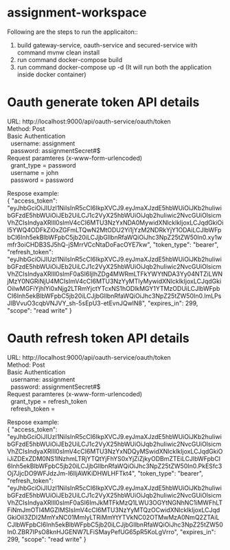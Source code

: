 # assignment-workspace

Following are the steps to run the applicaiton::
  1) build gateway-service, oauth-service and secured-service with command mvnw clean install
  2) run command docker-compose build 
  3) run command docker-compose up -d (It will run both the application inside docker container)
  
 # Oauth generate token API details
 
  URL: http://localhost:9000/api/oauth-service/oauth/token <br/>
  Method: Post <br/>
  Basic Authentication <br/>
  &nbsp;&nbsp;username: assignment  <br/>
  &nbsp;&nbsp;password: assignmentSecret#$  <br/>
  Request paramteres (x-www-form-urlencoded) <br/>
  &nbsp;&nbsp;grant_type = password  <br/>
  &nbsp;&nbsp;username = john  <br/>
  &nbsp;&nbsp;password = password  <br/>
    
  Respose example:  <br/>
  {
    "access_token": "eyJhbGciOiJIUzI1NiIsInR5cCI6IkpXVCJ9.eyJmaXJzdE5hbWUiOiJKb2huIiwibGFzdE5hbWUiOiJEb2UiLCJ1c2VyX25hbWUiOiJqb2huIiwic2NvcGUiOlsicmVhZCIsIndyaXRlIl0sImV4cCI6MTU3NzYxNDA0MywidXNlcklkIjoxLCJqdGkiOiI5YWQ4ODFkZi0xZGFmLTQwN2MtODU2Yi1jYzM2NDRkYjY1ODAiLCJlbWFpbCI6Inh5ekBlbWFpbC5jb20iLCJjbGllbnRfaWQiOiJhc3NpZ25tZW50In0.xy1wmfr3oiCHDB3SJ5hQ-jSMrrVCcNtaDoFacOYE7kw",
    "token_type": "bearer",
    "refresh_token": "eyJhbGciOiJIUzI1NiIsInR5cCI6IkpXVCJ9.eyJmaXJzdE5hbWUiOiJKb2huIiwibGFzdE5hbWUiOiJEb2UiLCJ1c2VyX25hbWUiOiJqb2huIiwic2NvcGUiOlsicmVhZCIsIndyaXRlIl0sImF0aSI6IjlhZDg4MWRmLTFkYWYtNDA3Yy04NTZiLWNjMzY0NGRiNjU4MCIsImV4cCI6MTU3NzYyMTIyMywidXNlcklkIjoxLCJqdGkiOiIwMGFiYjhlYi0xNjg2LTRmYjctYTcxNS1hODlkMGY1YTMzODUiLCJlbWFpbCI6Inh5ekBlbWFpbC5jb20iLCJjbGllbnRfaWQiOiJhc3NpZ25tZW50In0.lmLPsJlBVvuO3cqbVNJVY_sh-5sEpU3-etEvnJQwlN8",
    "expires_in": 299,
    "scope": "read write"
}  <br/>

 # Oauth refresh token API details

URL: http://localhost:9000/api/oauth-service/oauth/token  <br/>
Method: Post  <br/>
Basic Authentication  <br/>
&nbsp;&nbsp;username: assignment  <br/>
&nbsp;&nbsp;password: assignmentSecret#$  <br/>
Request paramteres (x-www-form-urlencoded)  <br/>
&nbsp;&nbsp;grant_type = refresh_token  <br/>
&nbsp;&nbsp;refresh_token = <refresh token got in oauth token api response>  <br/>

Respose example:  <br/>
      {
    "access_token": "eyJhbGciOiJIUzI1NiIsInR5cCI6IkpXVCJ9.eyJmaXJzdE5hbWUiOiJKb2huIiwibGFzdE5hbWUiOiJEb2UiLCJ1c2VyX25hbWUiOiJqb2huIiwic2NvcGUiOlsicmVhZCIsIndyaXRlIl0sImV4cCI6MTU3NzYxNDQyMSwidXNlcklkIjoxLCJqdGkiOiJiZDExZDM0NS1lNzhmLTRjYTQtYjFhYS0xYjZiZjkyODBmZTEiLCJlbWFpbCI6Inh5ekBlbWFpbC5jb20iLCJjbGllbnRfaWQiOiJhc3NpZ25tZW50In0.PkESfc3Oj7JjcDO9WFJdzJm-l6lljAWKiDHWLHFTkt4",
    "token_type": "bearer",
    "refresh_token": "eyJhbGciOiJIUzI1NiIsInR5cCI6IkpXVCJ9.eyJmaXJzdE5hbWUiOiJKb2huIiwibGFzdE5hbWUiOiJEb2UiLCJ1c2VyX25hbWUiOiJqb2huIiwic2NvcGUiOlsicmVhZCIsIndyaXRlIl0sImF0aSI6ImJkMTFkMzQ1LWU3OGYtNGNhNC1iMWFhLTFiNmJmOTI4MGZlMSIsImV4cCI6MTU3NzYyMTQzOCwidXNlcklkIjoxLCJqdGkiOiI3ZDI2MmYxNC01MmIyLTRiMmYtYTVkNC02OTMwMzA0NmQ2ZTAiLCJlbWFpbCI6Inh5ekBlbWFpbC5jb20iLCJjbGllbnRfaWQiOiJhc3NpZ25tZW50In0.ZBR7IPsO8knHJGENW7LFiSMayPefUG65pR5KoLgVrro",
    "expires_in": 299,
    "scope": "read write"
}
    
